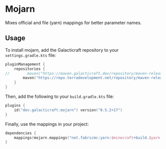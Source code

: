 # Mojarn
Mixes official and file (yarn) mappings for better parameter names.

## Usage
To install mojarn, add the Galacticraft repository to your `settings.gradle.kts` file:
```kotlin
pluginManagement {
    repositories {
//        maven("https://maven.galacticraft.dev/repository/maven-releases/") // currently offline
        maven("https://repo.terradevelopment.net/repository/maven-releases/")
    }
}
```

Then, add the following to your `build.gradle.kts` file:
```kotlin
plugins {
    id("dev.galacticraft.mojarn") version("0.5.2+17")
}
```

Finally, use the mappings in your project:
```kotlin
dependencies {
    mappings(mojarn.mappings("net.fabricmc:yarn:$minecraft+build.$yarn:v2"))
}
```
